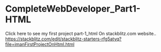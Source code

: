 # CompleteWebDeveloper_Part1-HTML
Click here to see my first project part-1_html On stackblitz.com website..
https://stackblitz.com/edit/stackblitz-starters-rfg5atyq?file=imanFirstProjectOnHtml.html

